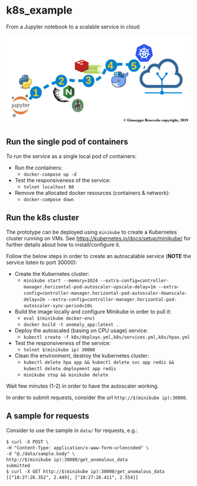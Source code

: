 # k8s_example
From a Jupyter notebook to a scalable service in cloud

<img src="img/image.png" alt="logo"/>

Run the single pod of containers
--------------------------------

To run the service as a single local pod of containers:

* Run the containers:
  * `docker-compose up -d`
* Test the responsiveness of the service:
  * `telnet localhost 80`
* Remove the allocated docker resources (containers & network):
  * `docker-compose down`

Run the k8s cluster
-------------------

The prototype can be deployed using `minikube` to create a Kubernetes
cluster running on VMs.
See https://kubernetes.io/docs/setup/minikube/ for further details about
how to install/configure it.

Follow the below steps in order to create an autoscalable service
(**NOTE** the service listen to port 30000):

* Create the Kubernetes cluster:
  * `minikube start --memory=1024 --extra-config=controller-manager.horizontal-pod-autoscaler-upscale-delay=1m --extra-config=controller-manager.horizontal-pod-autoscaler-downscale-delay=2m --extra-config=controller-manager.horizontal-pod-autoscaler-sync-period=10s`
* Build the image locally and configure Minikube in order to pull it:
  * `eval $(minikube docker-env)`
  * `docker build -t anomaly_app:latest .`
* Deploy the autoscaled (basing on CPU usage) service:
  * `kubectl create -f k8s/deploys.yml,k8s/services.yml,k8s/hpas.yml`
* Test the responsiveness of the service:
  * `telnet $(minikube ip) 30000`
* Clean the environment, destroy the kubernetes cluster:
  * `kubectl delete hpa app && kubectl delete svc app redis && kubectl delete deployment app redis`
  * `minikube stop && minikube delete`

Wait few minutes (1-2) in order to have the autoscaler working.

In order to submit requests, consider the url `http://$(minikube ip):30000`.

A sample for requests
---------------------

Consider to use the sample in `data/` for requests, e.g.:
```
$ curl -X POST \
-H "Content-Type: application/x-www-form-urlencoded" \
-d "@./data/sample.body" \
http://$(minikube ip):30000/get_anomalous_data
submitted
$ curl -X GET http://$(minikube ip):30000/get_anomalous_data
[["18:27:26.352", 2.449], ["18:27:26.411", 2.554]]
```
